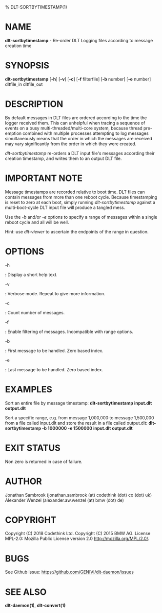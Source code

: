 % DLT-SORTBYTIMESTAMP(1)

# NAME

**dlt-sortbytimestamp** - Re-order DLT Logging files according to message creation time

# SYNOPSIS

**dlt-sortbytimestamp** \[**-h**\] \[**-v**\] \[**-c**\] \[**-f** filterfile\] \[**-b** number\] \[**-e** number\] dltfile_in dltfile_out

# DESCRIPTION

By default messages in DLT files are ordered according to the time the logger received them. This can unhelpful when tracing a sequence of events on a busy multi-threaded/multi-core system, because thread pre-emption combined with multiple processes attempting to log messages simultaneously means that the order in which the messages are received may vary significantly from the order in which they were created.

*dlt-sortbytimestamp* re-orders a DLT input file's messages according their creation timestamp, and writes them to an output DLT file.

# IMPORTANT NOTE

Message timestamps are recorded relative to boot time. DLT files can contain messages from more than one reboot cycle. Because timestamping is reset to zero at each boot, simply running *dlt-sortbytimestamp* against a multi-boot-cycle DLT input file will produce a tangled mess.

Use the *-b* and/or *-e* options to specify a range of messages within a single reboot cycle and all will be well.

Hint: use *dlt-viewer* to ascertain the endpoints of the range in question.

# OPTIONS

-h

:   Display a short help text.

-v

:   Verbose mode. Repeat to give more information.

-c

:   Count number of messages.

-f

:   Enable filtering of messages. Incompatible with range options.

-b

:   First message to be handled. Zero based index.

-e

:   Last message to be handled. Zero based index.

# EXAMPLES

Sort an entire file by message timestamp:
    **dlt-sortbytimestamp input.dlt output.dlt**

Sort a specific range, e.g. from message 1,000,000 to message 1,500,000 from a file called input.dlt and store the result in a file called output.dlt:
    **dlt-sortbytimestamp -b 1000000 -e 1500000 input.dlt output.dlt**

# EXIT STATUS

Non zero is returned in case of failure.

# AUTHOR

Jonathan Sambrook (jonathan.sambrook (at) codethink (dot) co (dot) uk)
Alexander Wenzel (alexander.aw.wenzel (at) bmw (dot) de)

# COPYRIGHT

Copyright (C) 2018 Codethink Ltd.
Copyright (C) 2015 BMW AG.
License MPL-2.0: Mozilla Public License version 2.0 <http://mozilla.org/MPL/2.0/>.

# BUGS

See Github issue: <https://github.com/GENIVI/dlt-daemon/issues>

# SEE ALSO

**dlt-daemon(1)**, **dlt-convert(1)**
